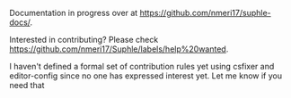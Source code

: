 Documentation in progress over at https://github.com/nmeri17/suphle-docs/.

Interested in contributing? 
Please check https://github.com/nmeri17/Suphle/labels/help%20wanted.

I haven't defined a formal set of contribution rules yet using csfixer and editor-config since no one has expressed interest yet. Let me know if you need that
